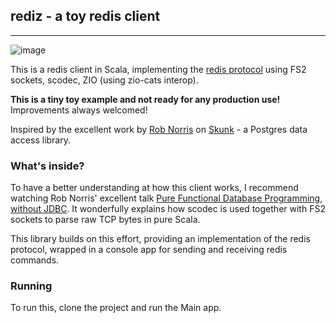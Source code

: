 ## rediz - a toy redis client
---

![image](https://user-images.githubusercontent.com/601206/68068310-f8d3eb80-fd5b-11e9-8778-bdb2c0b71f93.png)

This is a redis client in Scala, implementing the [redis protocol](https://redis.io/topics/protocol) using FS2 sockets, scodec, ZIO (using zio-cats interop).

**This is a tiny toy example and not ready for any production use!** Improvements always welcomed!

Inspired by the excellent work by [Rob Norris](https://twitter.com/tpolecat) on [Skunk](https://github.com/tpolecat/skunk) - a Postgres data access library.

### What's inside?

To have a better understanding at how this client works, I recommend watching Rob Norris' excellent talk [Pure Functional Database Programming‚ without JDBC](https://www.youtube.com/watch?v=NJrgj1vQeAI). It wonderfully explains how scodec is used together with FS2 sockets to parse raw TCP bytes in pure Scala.

This library builds on this effort, providing an implementation of the redis protocol, wrapped in a console app for sending and receiving redis commands.

### Running

To run this, clone the project and run the Main app.
